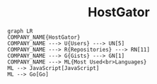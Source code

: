 <h1 align="center">HostGator</h1>

```mermaid
graph LR
COMPANY_NAME{HostGator}
COMPANY_NAME ---> U{Users} ---> UN[5]
COMPANY_NAME ---> R{Repositories} ---> RN[11]
COMPANY_NAME ---> G{Gists} ---> GN[1]
COMPANY_NAME ---> ML{Most Used<br>Languages}
ML --> JavaScript[JavaScript]
ML --> Go[Go]
```
